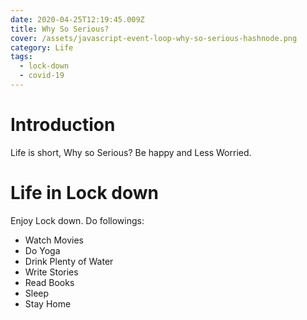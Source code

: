 ```yaml
---
date: 2020-04-25T12:19:45.009Z
title: Why So Serious?
cover: /assets/javascript-event-loop-why-so-serious-hashnode.png
category: Life
tags:
  - lock-down
  - covid-19
---
```

# Introduction
Life is short, Why so Serious? Be happy and Less Worried.

# Life in Lock down
Enjoy Lock down. Do followings:
- Watch Movies
- Do Yoga
- Drink Plenty of Water
- Write Stories
- Read Books
- Sleep
- Stay Home
